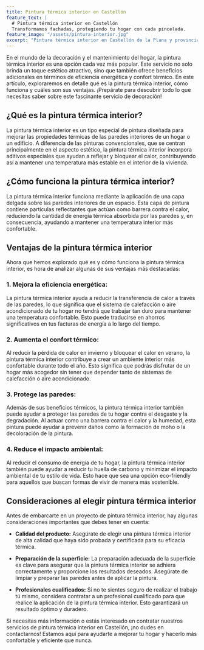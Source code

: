 ```yaml
---
title: Pintura térmica interior en Castellón
feature_text: |
  # Pintura térmica interior en Castellón
  Transformamos fachadas, protegiendo tu hogar con cada pincelada.
feature_image: "/assets/pintura-interior.jpg"
excerpt: "Pintura térmica interior en Castellón de la Plana y provincia."
---
```


En el mundo de la decoración y el mantenimiento del hogar, la pintura térmica interior es una opción cada vez más popular. Este servicio no solo brinda un toque estético atractivo, sino que también ofrece beneficios adicionales en términos de eficiencia energética y confort térmico. En este artículo, exploraremos en detalle qué es la pintura térmica interior, cómo funciona y cuáles son sus ventajas. ¡Prepárate para descubrir todo lo que necesitas saber sobre este fascinante servicio de decoración!

## ¿Qué es la pintura térmica interior?

La pintura térmica interior es un tipo especial de pintura diseñada para mejorar las propiedades térmicas de las paredes interiores de un hogar o un edificio. A diferencia de las pinturas convencionales, que se centran principalmente en el aspecto estético, la pintura térmica interior incorpora aditivos especiales que ayudan a reflejar y bloquear el calor, contribuyendo así a mantener una temperatura más estable en el interior de la vivienda.

## ¿Cómo funciona la pintura térmica interior?

La pintura térmica interior funciona mediante la aplicación de una capa delgada sobre las paredes interiores de un espacio. Esta capa de pintura contiene partículas reflectantes que actúan como barrera contra el calor, reduciendo la cantidad de energía térmica absorbida por las paredes y, en consecuencia, ayudando a mantener una temperatura interior más confortable.

## Ventajas de la pintura térmica interior

Ahora que hemos explorado qué es y cómo funciona la pintura térmica interior, es hora de analizar algunas de sus ventajas más destacadas:

### 1. **Mejora la eficiencia energética:**
   La pintura térmica interior ayuda a reducir la transferencia de calor a través de las paredes, lo que significa que el sistema de calefacción o aire acondicionado de tu hogar no tendrá que trabajar tan duro para mantener una temperatura confortable. Esto puede traducirse en ahorros significativos en tus facturas de energía a lo largo del tiempo.

### 2. **Aumenta el confort térmico:**
   Al reducir la pérdida de calor en invierno y bloquear el calor en verano, la pintura térmica interior contribuye a crear un ambiente interior más confortable durante todo el año. Esto significa que podrás disfrutar de un hogar más acogedor sin tener que depender tanto de sistemas de calefacción o aire acondicionado.

### 3. **Protege las paredes:**
   Además de sus beneficios térmicos, la pintura térmica interior también puede ayudar a proteger las paredes de tu hogar contra el desgaste y la degradación. Al actuar como una barrera contra el calor y la humedad, esta pintura puede ayudar a prevenir daños como la formación de moho o la decoloración de la pintura.

### 4. **Reduce el impacto ambiental:**
   Al reducir el consumo de energía de tu hogar, la pintura térmica interior también puede ayudar a reducir tu huella de carbono y minimizar el impacto ambiental de tu estilo de vida. Esto hace que sea una opción eco-friendly para aquellos que buscan formas de vivir de manera más sostenible.

## Consideraciones al elegir pintura térmica interior

Antes de embarcarte en un proyecto de pintura térmica interior, hay algunas consideraciones importantes que debes tener en cuenta:

- **Calidad del producto:** Asegúrate de elegir una pintura térmica interior de alta calidad que haya sido probada y certificada para su eficacia térmica.
  
- **Preparación de la superficie:** La preparación adecuada de la superficie es clave para asegurar que la pintura térmica interior se adhiera correctamente y proporcione los resultados deseados. Asegúrate de limpiar y preparar las paredes antes de aplicar la pintura.

- **Profesionales cualificados:** Si no te sientes seguro de realizar el trabajo tú mismo, considera contratar a un profesional cualificado para que realice la aplicación de la pintura térmica interior. Esto garantizará un resultado óptimo y duradero.

Si necesitas más información o estás interesado en contratar nuestros servicios de pintura térmica interior en Castellón, ¡no dudes en contactarnos! Estamos aquí para ayudarte a mejorar tu hogar y hacerlo más confortable y eficiente que nunca.